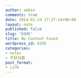 ```yaml
---
author: admin
comments: true
date: 2014-01-24 17:27:14+00:00
layout: note
published: false
slug: '6345'
title: No Content Found
wordpress_id: 6345
categories:
- notes
- 不好归类
post_format:
- Link
---
```


[](http://www.singpao.com/xw/yl/czjt/201306/t20130626_442515.html)
